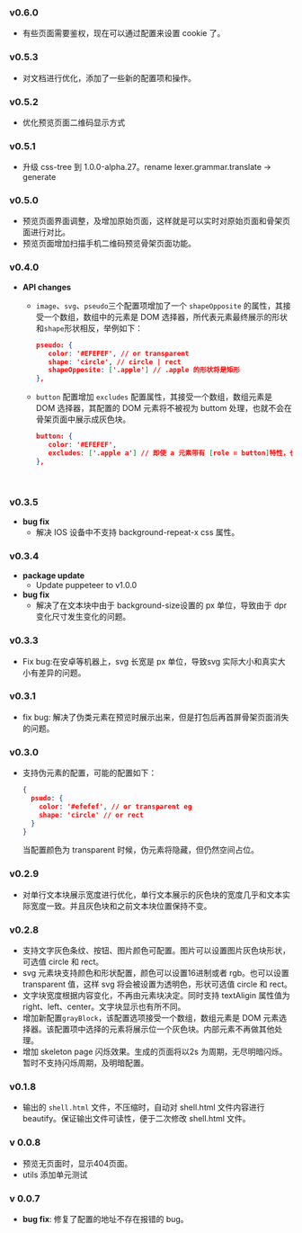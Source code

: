 ### v0.6.0

* 有些页面需要鉴权，现在可以通过配置来设置 cookie 了。

### v0.5.3

* 对文档进行优化，添加了一些新的配置项和操作。

### v0.5.2

* 优化预览页面二维码显示方式

### v0.5.1

* 升级 css-tree 到 1.0.0-alpha.27。rename lexer.grammar.translate -> generate

### v0.5.0

* 预览页面界面调整，及增加原始页面，这样就是可以实时对原始页面和骨架页面进行对比。
* 预览页面增加扫描手机二维码预览骨架页面功能。

### v0.4.0

* **API changes**

  * `image`、`svg`、`pseudo`三个配置项增加了一个 `shapeOpposite` 的属性，其接受一个数组，数组中的元素是 DOM 选择器，所代表元素最终展示的形状和`shape`形状相反，举例如下：

    ```json
    pseudo: {
       color: '#EFEFEF', // or transparent
       shape: 'circle', // circle | rect
       shapeOpposite: ['.apple'] // .apple 的形状将是矩形
    },
    ```

  * `button` 配置增加 `excludes` 配置属性，其接受一个数组，数组元素是 DOM 选择器，其配置的 DOM 元素将不被视为 buttom 处理，也就不会在骨架页面中展示成灰色块。

    ```json
    button: {
       color: '#EFEFEF',
       excludes: ['.apple a'] // 即使 a 元素带有 [role = button]特性，也不被视为 button
    },
    ```

    ​

### v0.3.5

* **bug fix**
  * 解决 IOS 设备中不支持 background-repeat-x css 属性。

### v0.3.4

* **package update**
  * Update puppeteer to v1.0.0
* **bug fix**
  * 解决了在文本块中由于 background-size设置的 px 单位，导致由于 dpr 变化尺寸发生变化的问题。

### v0.3.3

* Fix bug:在安卓等机器上，svg 长宽是 px 单位，导致svg 实际大小和真实大小有差异的问题。

### v0.3.1

* fix bug: 解决了伪类元素在预览时展示出来，但是打包后再首屏骨架页面消失的问题。

### v0.3.0

* 支持伪元素的配置，可能的配置如下：

  ```json
  {
    psudo: {
      color: '#efefef', // or transparent eg
      shape: 'circle' // or rect
    }
  }
  ```

  当配置颜色为 transparent 时候，伪元素将隐藏，但仍然空间占位。

### v0.2.9

* 对单行文本块展示宽度进行优化，单行文本展示的灰色块的宽度几乎和文本实际宽度一致。并且灰色块和之前文本块位置保持不变。

### v0.2.8

* 支持文字灰色条纹、按钮、图片颜色可配置。图片可以设置图片灰色块形状，可选值 circle 和 rect。
* svg 元素块支持颜色和形状配置，颜色可以设置16进制或者 rgb。也可以设置 transparent 值，这样 svg 将会被设置为透明色，形状可选值 circle 和 rect。
* 文字块宽度根据内容变化，不再由元素块决定。同时支持 textAligin 属性值为 right、left、center。文字块显示也有所不同。
* 增加新配置`grayBlock`，该配置选项接受一个数组，数组元素是 DOM 元素选择器。该配置项中选择的元素将展示位一个灰色块。内部元素不再做其他处理。
* 增加 skeleton page 闪烁效果。生成的页面将以2s 为周期，无尽明暗闪烁。暂时不支持闪烁周期，及明暗配置。

### v0.1.8

- 输出的 `shell.html` 文件，不压缩时，自动对 shell.html 文件内容进行 beautify。保证输出文件可读性，便于二次修改 shell.html 文件。

### v 0.0.8

* 预览无页面时，显示404页面。
* utils 添加单元测试

### v 0.0.7

* **bug fix**: 修复了配置的地址不存在报错的 bug。

